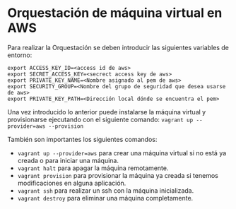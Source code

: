 # Orquestación de máquina virtual en AWS
Para realizar la Orquestación se deben introducir las siguientes variables de entorno:
```
export ACCESS_KEY_ID=<access id de aws>
export SECRET_ACCESS_KEY=<secrect access key de aws>
export PRIVATE_KEY_NAME=<Nombre asignado al pem de aws>
export SECURITY_GROUP=<Nombre del grupo de seguridad que desea usarse de aws>
export PRIVATE_KEY_PATH=<Dirección local dónde se encuentra el pem>
```

Una vez introducido lo anterior puede instalarse la máquina virtual y provisionarse ejecutando con el siguiente comando:
`
vagrant up --provider=aws --provision
`

También son importantes los siguientes comandos:
- `vagrant up --provider=aws` para crear una máquina virtual si no está ya creada o para iniciar una máquina.
- `vagrant halt` para apagar la máquina remotamente.
- `vagrant provision` para provisionar la máquina ya creada si tenemos modificaciones en alguna aplicación.
- `vagrant ssh` para realizar un ssh con la máquina inicializada.
- `vagrant destroy` para eliminar una máquina completamente.
